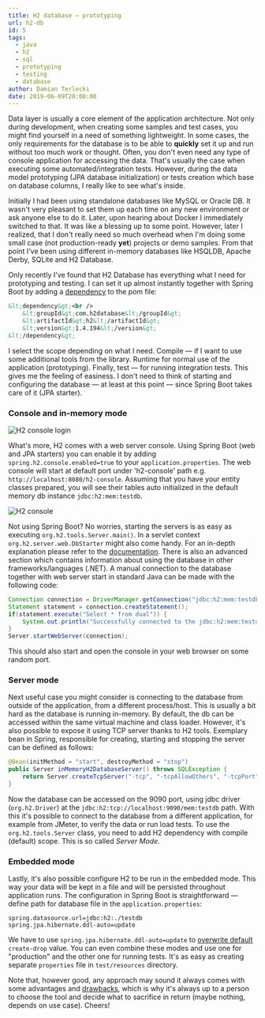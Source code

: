 ```yaml
---
title: H2 database — prototyping
url: h2-db
id: 5
tags:
  - java
  - h2
  - sql
  - prototyping
  - testing
  - database
author: Damian Terlecki
date: 2019-06-09T20:00:00
---
```


Data layer is usually a core element of the application architecture. Not only during development, when creating some samples and test cases, you might find yourself in a need of something lightweight. In some cases, the only requirements for the database is to be able to **quickly** set it up and run without too much work or thought. Often, you don't even need any type of console application for accessing the data. That's usually the case when executing some automated/integration tests. However, during the data model prototyping (JPA database initialization) or tests creation which base on database columns, I really like to see what's inside.

Initially I had been using standalone databases like MySQL or Oracle DB. It wasn't very pleasant to set them up each time on any new environment or ask anyone else to do it. Later, upon hearing about Docker I immediately switched to that. It was like a blessing up to some point. However, later I realized, that I don't really need so much overhead when I'm doing some small case (not production-ready **yet**) projects or demo samples. From that point I've been using different in-memory databases like HSQLDB, Apache Derby, SQLite and H2 Database.

Only recently I've found that H2 Database has everything what I need for prototyping and testing. I can set it up almost instantly together with Spring Boot by adding a [dependency](https://mvnrepository.com/artifact/com.h2database/h2) to the pom file:

```xml
&lt;dependency&gt;<br />
    &lt;groupId&gt;com.h2database&lt;/groupId&gt;
    &lt;artifactId&gt;h2&lt;/artifactId&gt;
    &lt;version&gt;1.4.194&lt;/version&gt;
&lt;/dependency&gt;
```

I select the scope depending on what I need. Compile — if I want to use some additional tools from the library. Runtime for normal use of the application (prototyping). Finally, test — for running integration tests. This gives me the feeling of easiness. I don't need to think of starting and configuring the database — at least at this point — since Spring Boot takes care of it (JPA starter).

### Console and in-memory mode

<img src="/img/lazy/h2-console-login.jpg" alt="H2 console login" title="H2 console login" data-src="/img/hq/h2-console-login.jpg">

What's more, H2 comes with a web server console. Using Spring Boot (web and JPA starters) you can enable it by adding `spring.h2.console.enabled=true` to your `application.properties`. The web console will start at default port under 'h2-console' path e.g. `http://localhost:8080/h2-console`. Assuming that you have your entity classes prepared, you will see their tables auto initialized in the default memory db instance `jdbc:h2:mem:testdb`.

<img src="/img/lazy/h2-console.jpg" alt="H2 console" title="H2 console" data-src="/img/hq/h2-console.jpg">

Not using Spring Boot? No worries, starting the servers is as easy as executing `org.h2.tools.Server.main()`. In a servlet context `org.h2.server.web.DbStarter` might also come handy. For an in-depth explanation please refer to the [documentation](http://www.h2database.com/html/tutorial.html). There is also an advanced section which contains information about using the database in other frameworks/languages (.NET). A manual connection to the database together with web server start in standard Java can be made with the following code:
```java
Connection connection = DriverManager.getConnection("jdbc:h2:mem:testdb", "sa", "");
Statement statement = connection.createStatement();
if(statement.execute("Select * from dual")) {
    System.out.println("Successfully connected to the jdbc:h2:mem:testdb");
}
Server.startWebServer(connection);
```
This should also start and open the console in your web browser on some random port.

### Server mode

Next useful case you might consider is connecting to the database from outside of the application, from a different process/host. This is usually a bit hard as the database is running in-memory. By default, the db can be accessed within the same virtual machine and class loader. However, it's also possible to expose it using TCP server thanks to H2 tools. Exemplary bean in Spring, responsible for creating, starting and stopping the server can be defined as follows:
```java
@Bean(initMethod = "start", destroyMethod = "stop")
public Server inMemoryH2DatabaseServer() throws SQLException {
    return Server.createTcpServer("-tcp", "-tcpAllowOthers", "-tcpPort", "9090");
}
```
Now the database can be accessed on the 9090 port, using jdbc driver (`org.h2.Driver`) at the `jdbc:h2:tcp://localhost:9090/mem:testdb` path. With this it's possible to connect to the database from a different application, for example from JMeter, to verify the data or run load tests. To use the `org.h2.tools.Server` class, you need to add H2 dependency with compile (default) scope. This is so called *Server Mode*.

### Embedded mode

Lastly, it's also possible configure H2 to be run in the embedded mode. This way your data will be kept in a file and will be persisted throughout application runs. The configuration in Spring Boot is straightforward — define path for database file in the `application.properties`:
```properties
spring.datasource.url=jdbc:h2:./testdb
spring.jpa.hibernate.ddl-auto=update
```
We have to use `spring.jpa.hibernate.ddl-auto=update` to [overwrite default](https://docs.spring.io/spring-boot/docs/current/reference/html/howto-database-initialization.html) `create-drop` value. You can even combine these modes and use one for "production" and the other one for running tests. It's as easy as creating separate `properties` file in `test/resources` directory.

Note that, however good, any approach may sound it always comes with some advantages and [drawbacks](https://phauer.com/2017/dont-use-in-memory-databases-tests-h2/), which is why it's always up to a person to choose the tool and decide what to sacrifice in return (maybe nothing, depends on use case). Cheers!